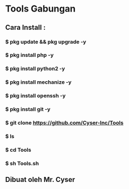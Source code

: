 # Tools Gabungan


## Cara Install :
### $ pkg update && pkg upgrade -y
### $ pkg install php -y
### $ pkg install python2 -y
### $ pkg install mechanize -y
### $ pkg install openssh -y
### $ pkg install git -y
### $ git clone https://github.com/Cyser-Inc/Tools
### $ ls
### $ cd Tools
### $ sh Tools.sh


## Dibuat oleh Mr. Cyser
